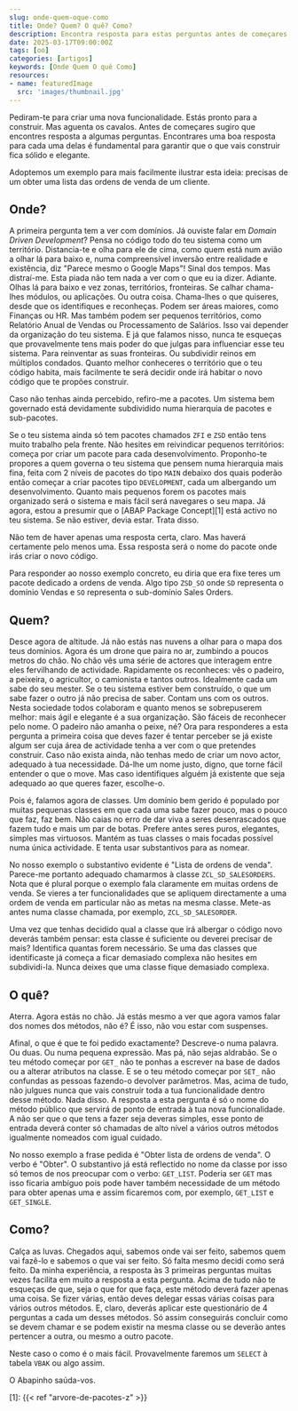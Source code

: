 ```yaml
---
slug: onde-quem-oque-como
title: Onde? Quem? O quê? Como?
description: Encontra resposta para estas perguntas antes de começares a programar
date: 2025-03-17T09:00:00Z
tags: [oo]
categories: [artigos]
keywords: [Onde Quem O quê Como]
resources:
- name: featuredImage
  src: 'images/thumbnail.jpg'
---
```

Pediram-te para criar uma nova funcionalidade. Estás pronto para a construir. Mas aguenta os cavalos. Antes de começares sugiro que encontres resposta a algumas perguntas. Encontrares uma boa resposta para cada uma delas é fundamental para garantir que o que vais construir fica sólido e elegante.

<!--more-->
Adoptemos um exemplo para mais facilmente ilustrar esta ideia: precisas de um obter uma lista das ordens de venda de um cliente.

## Onde?

A primeira pergunta tem a ver com domínios. Já ouviste falar em _Domain Driven Development_? Pensa no código todo do teu sistema como um território. Distancia-te e olha para ele de cima, como quem está num avião a olhar lá para baixo e, numa compreensível inversão entre realidade e existência, diz "Parece mesmo o Google Maps"! Sinal dos tempos. Mas distraí-me. Esta piada não tem nada a ver com o que eu ia dizer. Adiante. Olhas lá para baixo e vez zonas, territórios, fronteiras. Se calhar chama-lhes módulos, ou aplicações. Ou outra coisa. Chama-lhes o que quiseres, desde que os identifiques e reconheças. Podem ser áreas maiores, como Finanças ou HR. Mas também podem ser pequenos territórios, como Relatório Anual de Vendas ou Processamento de Salários. Isso vai depender da organização do teu sistema. E já que falamos nisso, nunca te esqueças que provavelmente tens mais poder do que julgas para influenciar esse teu sistema. Para reinventar as suas fronteiras. Ou subdividir reinos em múltiplos condados. Quanto melhor conheceres o território que o teu código habita, mais facilmente te será decidir onde irá habitar o novo código que te propões construir.

Caso não tenhas ainda percebido, refiro-me a pacotes. Um sistema bem governado está devidamente subdividido numa hierarquia de pacotes e sub-pacotes.

Se o teu sistema ainda só tem pacotes chamados `ZFI` e `ZSD` então tens muito trabalho pela frente. Não hesites em reivindicar pequenos territórios: começa por criar um pacote para cada desenvolvimento. Proponho-te propores a quem governa o teu sistema que pensem numa hierarquia mais fina, feita com 2 níveis de pacotes do tipo `MAIN` debaixo dos quais poderão então começar a criar pacotes tipo `DEVELOPMENT`, cada um albergando um desenvolvimento. Quanto mais pequenos forem os pacotes mais organizado será o sistema e mais fácil será navegares o seu mapa. Já agora, estou a presumir que o [ABAP Package Concept][1] está activo no teu sistema. Se não estiver, devia estar. Trata disso.

Não tem de haver apenas uma resposta certa, claro. Mas haverá certamente pelo menos uma. Essa resposta será o nome do pacote onde irás criar o novo código.

Para responder ao nosso exemplo concreto, eu diria que era fixe teres um pacote dedicado a ordens de venda. Algo tipo `ZSD_SO` onde `SD` representa o domínio Vendas e `SO` representa o sub-domínio Sales Orders.

## Quem?

Desce agora de altitude. Já não estás nas nuvens a olhar para o mapa dos teus domínios. Agora és um drone que paira no ar, zumbindo a poucos metros do chão. No chão vês uma série de actores que interagem entre eles fervilhando de actividade. Rapidamente os reconheces: vês o padeiro, a peixeira, o agricultor, o camionista e tantos outros. Idealmente cada um sabe do seu mester. Se o teu sistema estiver bem construído, o que um sabe fazer o outro já não precisa de saber. Contam uns com os outros. Nesta sociedade todos colaboram e quanto menos se sobrepuserem melhor: mais ágil e elegante é a sua organização. São fáceis de reconhecer pelo nome. O padeiro não amanha o peixe, né? Ora para responderes a esta pergunta a primeira coisa que deves fazer é tentar perceber se já existe algum ser cuja área de actividade tenha a ver com o que pretendes construir. Caso não exista ainda, não tenhas medo de criar um novo actor, adequado à tua necessidade. Dá-lhe um nome justo, digno, que torne fácil entender o que o move. Mas caso identifiques alguém já existente que seja adequado ao que queres fazer, escolhe-o.

Pois é, falamos agora de classes. Um domínio bem gerido é populado por muitas pequenas classes em que cada uma sabe fazer pouco, mas o pouco que faz, faz bem. Não caias no erro de dar viva a seres desenrascados que fazem tudo e mais um par de botas. Prefere antes seres puros, elegantes, simples mas virtuosos. Mantém as tuas classes o mais focadas possível numa única actividade. E tenta usar substantivos para as nomear.

No nosso exemplo o substantivo evidente é "Lista de ordens de venda". Parece-me portanto adequado chamarmos à classe `ZCL_SD_SALESORDERS`. Nota que é plural porque o exemplo fala claramente em muitas ordens de venda. Se vieres a ter funcionalidades que se apliquem directamente a uma ordem de venda em particular não as metas na mesma classe. Mete-as antes numa classe chamada, por exemplo, `ZCL_SD_SALESORDER`.

Uma vez que tenhas decidido qual a classe que irá albergar o código novo deverás também pensar: esta classe é suficiente ou deverei precisar de mais? Identifica quantas forem necessário. Se uma das classes que identificaste já começa a ficar demasiado complexa não hesites em subdividi-la. Nunca deixes que uma classe fique demasiado complexa.

## O quê?

Aterra. Agora estás no chão. Já estás mesmo a ver que agora vamos falar dos nomes dos métodos, não é? É isso, não vou estar com suspenses.

Afinal, o que é que te foi pedido exactamente? Descreve-o numa palavra. Ou duas. Ou numa pequena expressão. Mas pá, não sejas aldrabão. Se o teu método começar por `GET_` não te ponhas a escrever na base de dados ou a alterar atributos na classe. E se o teu método começar por `SET_` não confundas as pessoas fazendo-o devolver parâmetros. Mas, acima de tudo, não julgues nunca que vais construir toda a tua funcionalidade dentro desse método. Nada disso. A resposta a esta pergunta é só o nome do método público que servirá de ponto de entrada à tua nova funcionalidade. A não ser que o que tens a fazer seja deveras simples, esse ponto de entrada deverá conter só chamadas de alto nível a vários outros métodos igualmente nomeados com igual cuidado.

No nosso exemplo a frase pedida é "Obter lista de ordens de venda". O verbo é "Obter". O substantivo já está reflectido no nome da classe por isso só temos de nos preocupar com o verbo: `GET_LIST`. Poderia ser `GET` mas isso ficaria ambíguo pois pode haver também necessidade de um método para obter apenas uma e assim ficaremos com, por exemplo, `GET_LIST` e `GET_SINGLE`.

## Como?

Calça as luvas. Chegados aqui, sabemos onde vai ser feito, sabemos quem vai fazê-lo e sabemos o que vai ser feito. Só falta mesmo decidi como será feito. Da minha experiência, a resposta às 3 primeiras perguntas muitas vezes facilita em muito a resposta a esta pergunta. Acima de tudo não te esqueças de que, seja o que for que faça, este método deverá fazer apenas uma coisa. Se fizer várias, então deves delegar essas várias coisas para vários outros métodos. E, claro, deverás aplicar este questionário de 4 perguntas a cada um desses métodos. Só assim conseguirás concluir como se devem chamar e se podem existir na mesma classe ou se deverão antes pertencer a outra, ou mesmo a outro pacote.

Neste caso o como é o mais fácil. Provavelmente faremos um `SELECT` à tabela `VBAK` ou algo assim.

O Abapinho saúda-vos.

  [1]: {{< ref "arvore-de-pacotes-z" >}}
